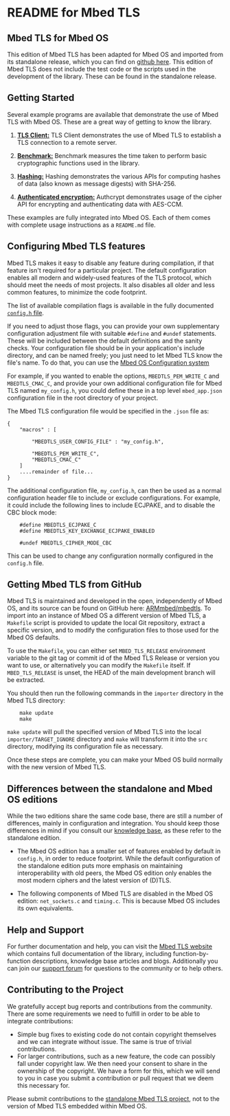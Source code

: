 README for Mbed TLS
===================

Mbed TLS for Mbed OS
--------------------

This edition of Mbed TLS has been adapted for Mbed OS and imported from its standalone release, which you can find on [github here](https://github.com/ARMmbed/mbedtls). This edition of Mbed TLS does not include the test code or the scripts used in the development of the library. These can be found in the standalone release.


Getting Started
---------------

Several example programs are available that demonstrate the use of Mbed TLS with Mbed OS. These are a great way of getting to know the library.

1. [**TLS Client:**](https://github.com/ARMmbed/mbed-os-example-tls/tree/master/tls-client) TLS Client demonstrates the use of Mbed TLS to establish a TLS connection to a remote server.

2. [**Benchmark:**](https://github.com/ARMmbed/mbed-os-example-tls/tree/master/benchmark) Benchmark measures the time taken to perform basic cryptographic functions used in the library.

3. [**Hashing:**](https://github.com/ARMmbed/mbed-os-example-tls/tree/master/hashing) Hashing demonstrates the various APIs for computing hashes of data (also known as message digests) with SHA-256.

4. [**Authenticated encryption:**](https://github.com/ARMmbed/mbed-os-example-tls/tree/master/authcrypt) Authcrypt demonstrates usage of the cipher API for encrypting and authenticating data with AES-CCM.


These examples are fully integrated into Mbed OS. Each of them comes with complete usage instructions as a `README.md` file.


Configuring Mbed TLS features
-----------------------------

Mbed TLS makes it easy to disable any feature during compilation, if that feature isn't required for a particular project. The default configuration enables all modern and widely-used features of the TLS protocol, which should meet the needs of most projects. It also disables all older and less common features, to minimize the code footprint.

The list of available compilation flags is available in the fully documented [`config.h` file](https://github.com/ARMmbed/mbedtls/blob/development/include/mbedtls/config.h).

If you need to adjust those flags, you can provide your own supplementary configuration adjustment file with suitable `#define` and `#undef` statements. These will be included between the default definitions and the sanity checks. Your configuration file should be in your application's include directory, and can be named freely; you just need to let Mbed TLS know the file's name. To do that, you can use the [Mbed OS Configuration system](https://docs.mbed.com/docs/mbed-os-api/en/latest/api/md_docs_config_system.html)

For example, if you wanted to enable the options, `MBEDTLS_PEM_WRITE_C` and `MBEDTLS_CMAC_C`, and provide your own additional configuration file for Mbed TLS named `my_config.h`, you could define these in a top level `mbed_app.json` configuration file in the root directory of your project.

The Mbed TLS configuration file would be specified in the `.json` file as:

```
{
    "macros" : [

        "MBEDTLS_USER_CONFIG_FILE" : "my_config.h",

        "MBEDTLS_PEM_WRITE_C",
        "MBEDTLS_CMAC_C"
    ]
    ....remainder of file...
}
```

The additional configuration file, `my_config.h`, can then be used as a normal configuration header file to include or exclude configurations. For example, it could include the following lines to include ECJPAKE, and to disable the CBC block mode:

```
    #define MBEDTLS_ECJPAKE_C
    #define MBEDTLS_KEY_EXCHANGE_ECJPAKE_ENABLED

    #undef MBEDTLS_CIPHER_MODE_CBC
```

This can be used to change any configuration normally configured in the `config.h` file.


## Getting Mbed TLS from GitHub

Mbed TLS is maintained and developed in the open, independently of Mbed OS, and its source can be found on GitHub here: [ARMmbed/mbedtls](https://github.com/ARMmbed/mbedtls). To import into an instance of Mbed OS a different version of Mbed TLS, a `Makefile` script is provided to update the local Git repository, extract a specific version, and to modify the configuration files to those used for the Mbed OS defaults.

To use the `Makefile`, you can either set `MBED_TLS_RELEASE` environment variable to the git tag or commit id of the Mbed TLS Release or version you want to use, or alternatively you can modify the `Makefile` itself. If `MBED_TLS_RELEASE` is unset, the HEAD of the main development branch will be extracted.

You should then run the following commands in the `importer` directory in the Mbed TLS directory:

```
    make update
    make
```

`make update` will pull the specified version of Mbed TLS into the local `importer/TARGET_IGNORE` directory and `make` will transform it into the `src` directory, modifying its configuration file as necessary.

Once these steps are complete, you can make your Mbed OS build normally with the new version of Mbed TLS.


## Differences between the standalone and Mbed OS editions

While the two editions share the same code base, there are still a number of differences, mainly in configuration and integration. You should keep those differences in mind if you consult our [knowledge base](https://tls.mbed.org/kb), as these refer to the standalone edition.

* The Mbed OS edition has a smaller set of features enabled by default in `config.h`, in order to reduce footprint. While the default configuration of the standalone edition puts more emphasis on maintaining interoperability with old peers, the Mbed OS edition only enables the most modern ciphers and the latest version of (D)TLS.

* The following components of Mbed TLS are disabled in the Mbed OS edition: `net_sockets.c` and `timing.c`. This is because Mbed OS includes its own equivalents.


Help and Support
----------------

For further documentation and help, you can visit the [Mbed TLS website](https://tls.mbed.org/) which contains full documentation of the library, including function-by-function descriptions, knowledge base articles and blogs. Additionally you can join our [support forum](https://forums.mbed.com/c/mbed-tls) for questions to the community or to help others.


Contributing to the Project
---------------------------

We gratefully accept bug reports and contributions from the community. There are some requirements we need to fulfill in order to be able to integrate contributions:

-   Simple bug fixes to existing code do not contain copyright themselves and we can integrate without issue. The same is true of trivial contributions.
-   For larger contributions, such as a new feature, the code can possibly fall under copyright law. We then need your consent to share in the ownership of the copyright. We have a form for this, which we will send to you in case you submit a contribution or pull request that we deem this necessary for.

Please submit contributions to the [standalone Mbed TLS project](https://github.com/ARMmbed/mbedtls), not to the version of Mbed TLS embedded within Mbed OS.

